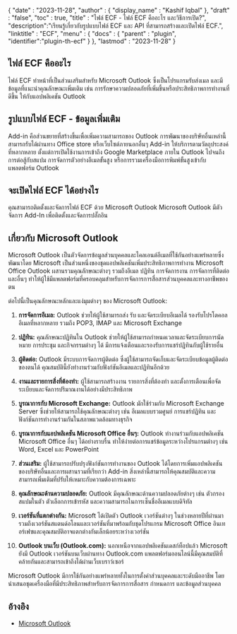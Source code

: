 {
  "date" : "2023-11-28",
  "author" : {
    "display_name" : "Kashif Iqbal"
  },
  "draft" : "false",
  "toc" : true,
  "title" : "ไฟล์ ECF - ไฟล์ ECF คืออะไร และวิธีการเปิด?",
  "description":"เรียนรู้เกี่ยวกับรูปแบบไฟล์ ECF และ API ที่สามารถสร้างและเปิดไฟล์ ECF.",
  "linktitle" : "ECF",
  "menu" : {
    "docs" : {
      "parent" : "plugin",
      "identifier":"plugin-th-ecf"
    }
  },
  "lastmod" : "2023-11-28"
}

## ไฟล์ ECF คืออะไร

ไฟล์ ECF ทำหน้าที่เป็นส่วนเสริมสำหรับ Microsoft Outlook ซึ่งเป็นโปรแกรมรับส่งเมล และมีข้อมูลที่แนะนำคุณลักษณะเพิ่มเติม เช่น การรักษาความปลอดภัยที่เพิ่มขึ้นหรือประสิทธิภาพการทำงานที่ดีขึ้น ให้กับแอปพลิเคชัน Outlook

## รูปแบบไฟล์ ECF - ข้อมูลเพิ่มเติม

Add-in คือส่วนขยายที่สร้างขึ้นเพื่อเพิ่มความสามารถของ Outlook การพัฒนาของบริษัทอื่นเหล่านี้สามารถรับได้ผ่านทาง Office store หรือเว็บไซต์ภายนอกอื่นๆ Add-in ให้บริการตามวัตถุประสงค์ที่หลากหลาย ตั้งแต่การเปิดใช้งานการเข้าถึง Google Marketplace ภายใน Outlook ไปจนถึงการต่อสู้กับสแปม การจัดการตัวอย่างอีเมลขั้นสูง หรือการรวมเครื่องมือการพิมพ์ขั้นสูงเข้ากับแพลตฟอร์ม Outlook

## จะเปิดไฟล์ ECF ได้อย่างไร

คุณสามารถติดตั้งและจัดการไฟล์ ECF ด้วย Microsoft Outlook Microsoft Outlook มีตัวจัดการ Add-In เพื่อติดตั้งและจัดการปลั๊กอิน

## เกี่ยวกับ Microsoft Outlook

Microsoft Outlook เป็นตัวจัดการข้อมูลส่วนบุคคลและไคลเอนต์อีเมลที่ใช้กันอย่างแพร่หลายซึ่งพัฒนาโดย Microsoft เป็นส่วนหนึ่งของชุดแอปพลิเคชันเพิ่มประสิทธิภาพการทำงาน Microsoft Office Outlook ผสานรวมคุณลักษณะต่างๆ รวมถึงอีเมล ปฏิทิน การจัดการงาน การจัดการที่ติดต่อ และอื่นๆ ทำให้ผู้ใช้มีแพลตฟอร์มที่ครอบคลุมสำหรับการจัดการการสื่อสารส่วนบุคคลและทางอาชีพของตน

ต่อไปนี้เป็นคุณลักษณะหลักและแง่มุมต่างๆ ของ Microsoft Outlook:

1. **การจัดการอีเมล:** Outlook ช่วยให้ผู้ใช้สามารถส่ง รับ และจัดระเบียบอีเมลได้ รองรับโปรโตคอลอีเมลที่หลากหลาย รวมถึง POP3, IMAP และ Microsoft Exchange

2. **ปฏิทิน:** คุณลักษณะปฏิทินใน Outlook ช่วยให้ผู้ใช้สามารถกำหนดเวลาและจัดระเบียบการนัดหมาย การประชุม และกิจกรรมต่างๆ ได้ มีการแจ้งเตือนและรองรับการแชร์ปฏิทินกับผู้ใช้รายอื่น

3. **ผู้ติดต่อ:** Outlook มีระบบการจัดการผู้ติดต่อ ซึ่งผู้ใช้สามารถจัดเก็บและจัดระเบียบข้อมูลผู้ติดต่อของตนได้ คุณสมบัตินี้ยังทำงานร่วมกับฟังก์ชันอีเมลและปฏิทินอีกด้วย

4. **งานและรายการสิ่งที่ต้องทำ:** ผู้ใช้สามารถสร้างงาน รายการสิ่งที่ต้องทำ และตั้งการเตือนเพื่อจัดระเบียบและจัดการปริมาณงานได้อย่างมีประสิทธิภาพ

5. **บูรณาการกับ Microsoft Exchange:** Outlook มักใช้ร่วมกับ Microsoft Exchange Server ซึ่งช่วยให้สามารถใช้คุณลักษณะต่างๆ เช่น อีเมลแบบรวมศูนย์ การแชร์ปฏิทิน และฟังก์ชันการทำงานร่วมกันในสภาพแวดล้อมทางธุรกิจ

6. **บูรณาการกับแอปพลิเคชัน Microsoft Office อื่นๆ:** Outlook ทำงานร่วมกับแอปพลิเคชัน Microsoft Office อื่นๆ ได้อย่างราบรื่น ทำให้ง่ายต่อการแชร์ข้อมูลระหว่างโปรแกรมต่างๆ เช่น Word, Excel และ PowerPoint

7. **ส่วนเสริม:** ผู้ใช้สามารถปรับปรุงฟังก์ชันการทำงานของ Outlook ได้โดยการเพิ่มแอปพลิเคชันของบริษัทอื่นและการผสานรวมที่เรียกว่า Add-in สิ่งเหล่านี้สามารถให้คุณสมบัติและความสามารถเพิ่มเติมที่ปรับให้เหมาะกับความต้องการเฉพาะ

8. **คุณลักษณะด้านความปลอดภัย:** Outlook มีคุณลักษณะด้านความปลอดภัยต่างๆ เช่น ตัวกรองสแปมในตัว ตัวเลือกการเข้ารหัส และความสามารถในการเซ็นชื่ออีเมลแบบดิจิทัล

9. **เวอร์ชันที่แตกต่างกัน:** Microsoft ได้เปิดตัว Outlook เวอร์ชันต่างๆ ในช่วงหลายปีที่ผ่านมา รวมถึงเวอร์ชันสแตนด์อโลนและเวอร์ชันที่มาพร้อมกับชุดโปรแกรม Microsoft Office อินเทอร์เฟซและคุณสมบัติอาจแตกต่างกันเล็กน้อยระหว่างเวอร์ชัน

10. **Outlook บนเว็บ (Outlook.com):** นอกเหนือจากแอปพลิเคชันเดสก์ท็อปแล้ว Microsoft ยังมี Outlook เวอร์ชันบนเว็บผ่านทาง Outlook.com แพลตฟอร์มออนไลน์นี้มีคุณสมบัติที่คล้ายกันและสามารถเข้าถึงได้ผ่านเว็บเบราว์เซอร์

Microsoft Outlook มีการใช้กันอย่างแพร่หลายทั้งในการตั้งค่าส่วนบุคคลและระดับมืออาชีพ โดยนำเสนอชุดเครื่องมือที่มีประสิทธิภาพสำหรับการจัดการการสื่อสาร กำหนดการ และข้อมูลส่วนบุคคล

## อ้างอิง

  * [Microsoft Outlook](https://www.microsoft.com/en-us/microsoft-365/outlook/email-and-calendar-software-microsoft-outlook)
